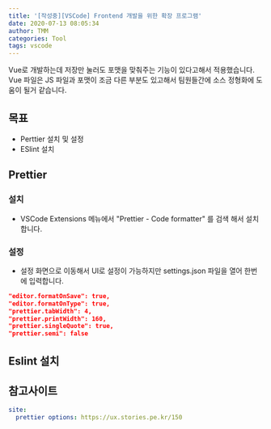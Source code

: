 ```yaml
---
title: '[작성중][VSCode] Frontend 개발을 위한 확장 프로그램'
date: 2020-07-13 08:05:34
author: TMM
categories: Tool
tags: vscode
---
```


Vue로 개발하는데 저장만 눌러도 포맷을 맞춰주는 기능이 있다고해서 적용했습니다.
Vue 파일은 JS 파일과 포맷이 조금 다른 부분도 있고해서 팀원들간에 소스 정형화에 도움이 될거 같습니다.

## 목표

- Perttier 설치 및 설정
- ESlint 설치

## Prettier

### 설치

- VSCode Extensions 메뉴에서 "Prettier - Code formatter" 를 검색 해서 설치합니다.

### 설정

- 설정 화면으로 이동해서 UI로 설정이 가능하지만 settings.json 파일을 열어 한번에 입력합니다.

```json
"editor.formatOnSave": true,
"editor.formatOnType": true,
"prettier.tabWidth": 4,
"prettier.printWidth": 160,
"prettier.singleQuote": true,
"prettier.semi": false
```

## Eslint 설치

## 참고사이트

```yaml
site:
  prettier options: https://ux.stories.pe.kr/150
```

```toc

```
